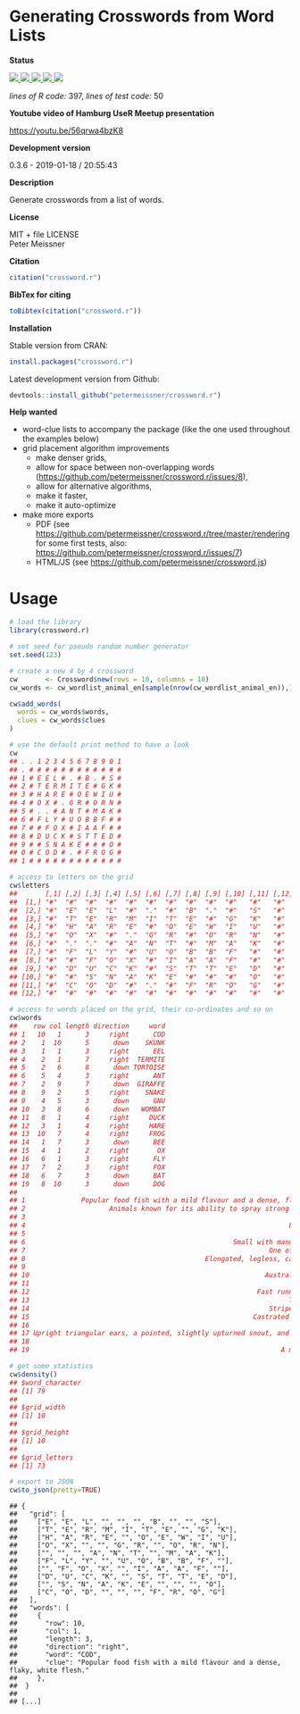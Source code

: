 
# Generating Crosswords from Word Lists

**Status**

<a href="https://travis-ci.org/petermeissner/crossword.r">
<img src="https://api.travis-ci.org/petermeissner/crossword.r.svg?branch=master">
<a/> <a href="https://cran.r-project.org/package=crossword.r">
<img src="http://www.r-pkg.org/badges/version/crossword.r"> </a>
<a href="https://codecov.io/gh/petermeissner/crossword.r/branch/master">
<img src="https://codecov.io/gh/petermeissner/crossword.r/branch/master/graph/badge.svg">
</a> <a href="https://r-pkg.org/maint/retep.meissner@gmail.com">
<img src="http://cranlogs.r-pkg.org/badges/grand-total/crossword.r">
</a> <a href="https://r-pkg.org/maint/retep.meissner@gmail.com">
<img src="http://cranlogs.r-pkg.org/badges/crossword.r"> </a>

*lines of R code:* 397, *lines of test code:* 50

**Youtube video of Hamburg UseR Meetup presentation**

<https://youtu.be/56qrwa4bzK8>

**Development version**

0.3.6 - 2019-01-18 / 20:55:43

**Description**

Generate crosswords from a list of words.

**License**

MIT + file LICENSE <br>Peter Meissner

**Citation**

``` r
citation("crossword.r")
```

**BibTex for citing**

``` r
toBibtex(citation("crossword.r"))
```

**Installation**

Stable version from CRAN:

``` r
install.packages("crossword.r")
```

Latest development version from Github:

``` r
devtools::install_github("petermeissner/crossword.r")
```

**Help wanted**

  - word-clue lists to accompany the package (like the one used
    throughout the examples below)
  - grid placement algorithm improvements
      - make denser grids,
      - allow for space between non-overlapping words
        (<https://github.com/petermeissner/crossword.r/issues/8>),
      - allow for alternative algorithms,
      - make it faster,
      - make it auto-optimize
  - make more exports
      - PDF (see
        <https://github.com/petermeissner/crossword.r/tree/master/rendering>
        for some first tests, also:
        <https://github.com/petermeissner/crossword.r/issues/7>)
      - HTML/JS (see <https://github.com/petermeissner/crossword.js>)

# Usage

``` r
# load the library
library(crossword.r)

# set seed for pseudo random number generator
set.seed(123)

# create a new 4 by 4 crossword
cw       <- Crossword$new(rows = 10, columns = 10)
cw_words <- cw_wordlist_animal_en[sample(nrow(cw_wordlist_animal_en)),]

cw$add_words(
  words = cw_words$words,
  clues = cw_words$clues
)
```

``` r
# use the default print method to have a look
cw
## . . 1 2 3 4 5 6 7 8 9 0 1
## . # # # # # # # # # # # #
## 1 # E E L # . # B . # S #
## 2 # T E R M I T E # G K #
## 3 # H A R E # O E W I U #
## 4 # O X # . G R # O R N #
## 5 # . . # A N T # M A K #
## 6 # F L Y # U O B B F # #
## 7 # # F O X # I A A F # #
## 8 # D U C K # S T T E D #
## 9 # # S N A K E # # # O #
## 0 # C O D # . # F R O G #
## 1 # # # # # # # # # # # #
```

``` r
# access to letters on the grid
cw$letters
##       [,1] [,2] [,3] [,4] [,5] [,6] [,7] [,8] [,9] [,10] [,11] [,12]
##  [1,] "#"  "#"  "#"  "#"  "#"  "#"  "#"  "#"  "#"  "#"   "#"   "#"  
##  [2,] "#"  "E"  "E"  "L"  "#"  "."  "#"  "B"  "."  "#"   "S"   "#"  
##  [3,] "#"  "T"  "E"  "R"  "M"  "I"  "T"  "E"  "#"  "G"   "K"   "#"  
##  [4,] "#"  "H"  "A"  "R"  "E"  "#"  "O"  "E"  "W"  "I"   "U"   "#"  
##  [5,] "#"  "O"  "X"  "#"  "."  "G"  "R"  "#"  "O"  "R"   "N"   "#"  
##  [6,] "#"  "."  "."  "#"  "A"  "N"  "T"  "#"  "M"  "A"   "K"   "#"  
##  [7,] "#"  "F"  "L"  "Y"  "#"  "U"  "O"  "B"  "B"  "F"   "#"   "#"  
##  [8,] "#"  "#"  "F"  "O"  "X"  "#"  "I"  "A"  "A"  "F"   "#"   "#"  
##  [9,] "#"  "D"  "U"  "C"  "K"  "#"  "S"  "T"  "T"  "E"   "D"   "#"  
## [10,] "#"  "#"  "S"  "N"  "A"  "K"  "E"  "#"  "#"  "#"   "O"   "#"  
## [11,] "#"  "C"  "O"  "D"  "#"  "."  "#"  "F"  "R"  "O"   "G"   "#"  
## [12,] "#"  "#"  "#"  "#"  "#"  "#"  "#"  "#"  "#"  "#"   "#"   "#"

# access to words placed on the grid, their co-ordinates and so on
cw$words
##    row col length direction     word
## 1   10   1      3     right      COD
## 2    1  10      5      down    SKUNK
## 3    1   1      3     right      EEL
## 4    2   1      7     right  TERMITE
## 5    2   6      8      down TORTOISE
## 6    5   4      3     right      ANT
## 7    2   9      7      down  GIRAFFE
## 8    9   2      5     right    SNAKE
## 9    4   5      3      down      GNU
## 10   3   8      6      down   WOMBAT
## 11   8   1      4     right     DUCK
## 12   3   1      4     right     HARE
## 13  10   7      4     right     FROG
## 14   1   7      3      down      BEE
## 15   4   1      2     right       OX
## 16   6   1      3     right      FLY
## 17   7   2      3     right      FOX
## 18   6   7      3      down      BAT
## 19   8  10      3      down      DOG
##                                                                                  clue
## 1              Popular food fish with a mild flavour and a dense, flaky, white flesh.
## 2                     Animals known for its ability to spray strong unpleasant liquid
## 3                                                                      Elongated fish
## 4                                                                  Living in colonies
## 5                                                                     Armored reptile
## 6                                                    Small with mandibles and antenna
## 7                                                             One of the big africans
## 8                                             Elongated, legless, carnivorous reptile
## 9                                                                      Also a licence
## 10                                                           Australian burrow digger
## 11                                                                         Water bird
## 12                                                         Fast runner with long ears
## 13                                                                 Tailless amphibian
## 14                                                            Striped but no predator
## 15                                                        Castrated adult male cattle
## 16                                                                       Small insect
## 17 Upright triangular ears, a pointed, slightly upturned snout, and a long bushy tail
## 18                                                                      Flying mammal
## 19                                                               A man's best friend.
```

``` r
# get some statistics
cw$density()
## $word_character
## [1] 79
## 
## $grid_width
## [1] 10
## 
## $grid_height
## [1] 10
## 
## $grid_letters
## [1] 73
```

``` r
# export to JSON
cw$to_json(pretty=TRUE)
```

    ## {
    ##   "grid": [
    ##     ["E", "E", "L", "", "", "", "B", "", "", "S"],
    ##     ["T", "E", "R", "M", "I", "T", "E", "", "G", "K"],
    ##     ["H", "A", "R", "E", "", "O", "E", "W", "I", "U"],
    ##     ["O", "X", "", "", "G", "R", "", "O", "R", "N"],
    ##     ["", "", "", "A", "N", "T", "", "M", "A", "K"],
    ##     ["F", "L", "Y", "", "U", "O", "B", "B", "F", ""],
    ##     ["", "F", "O", "X", "", "I", "A", "A", "F", ""],
    ##     ["D", "U", "C", "K", "", "S", "T", "T", "E", "D"],
    ##     ["", "S", "N", "A", "K", "E", "", "", "", "O"],
    ##     ["C", "O", "D", "", "", "", "F", "R", "O", "G"]
    ##   ],
    ##   "words": [
    ##     {
    ##       "row": 10,
    ##       "col": 1,
    ##       "length": 3,
    ##       "direction": "right",
    ##       "word": "COD",
    ##       "clue": "Popular food fish with a mild flavour and a dense, flaky, white flesh."
    ##     },
    ##  }
    ## 
    ## [...]
